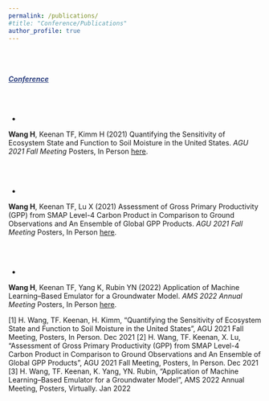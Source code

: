 ```yaml
---
permalink: /publications/
#title: "Conference/Publications"
author_profile: true
---
```


<br /><br /><br />
<a id="recent" style="color:314482"><strong><em><u>Conference</u></em></strong></a>


<br /><strong><br />
- </strong>
<strong>Wang H</strong>, Keenan TF, Kimm H (2021)
Quantifying the Sensitivity of Ecosystem State and Function to Soil Moisture in the United States.
<em>AGU 2021 Fall Meeting</em> Posters, In Person <a href="https://agu.confex.com/agu/fm21/meetingapp.cgi/Paper/928037">here</a>.

<br /><strong><br />
- </strong>
<strong>Wang H</strong>, Keenan TF, Lu X (2021)
Assessment of Gross Primary Productivity (GPP) from SMAP Level-4 Carbon Product in Comparison to Ground Observations and An Ensemble of Global GPP Products.
<em>AGU 2021 Fall Meeting</em> Posters, In Person <a href="https://agu.confex.com/agu/fm21/meetingapp.cgi/Paper/928037">here</a>.

<br /><strong><br />
- </strong>
<strong>Wang H</strong>, Keenan TF, Yang K, Rubin YN (2022)
Application of Machine Learning–Based Emulator for a Groundwater Model.
<em>AMS 2022 Annual Meeting</em> Posters, In Person <a href="https://agu.confex.com/agu/fm21/meetingapp.cgi/Paper/928037">here</a>.

[1] H. Wang, TF. Keenan, H. Kimm, “Quantifying the Sensitivity of Ecosystem State and Function to Soil Moisture in the United States”, AGU 2021 Fall Meeting, Posters, In Person. Dec 2021
[2] H. Wang, TF. Keenan, X. Lu, “Assessment of Gross Primary Productivity (GPP) from SMAP Level-4 Carbon Product in Comparison to Ground Observations and An Ensemble of Global GPP Products”, AGU 2021 Fall Meeting, Posters, In Person. Dec 2021
[3] H. Wang, TF. Keenan, K. Yang, YN. Rubin, “Application of Machine Learning–Based Emulator for a Groundwater Model”, AMS 2022 Annual Meeting, Posters, Virtually. Jan 2022
